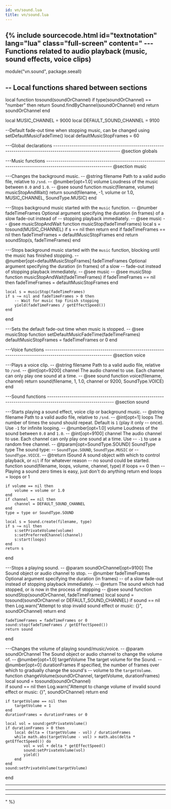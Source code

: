 ```yaml
---
id: vn/sound.lua
title: vn/sound.lua
---
```


<!--excerpt-->

{% include sourcecode.html id="textnotation" lang="lua" class="full-screen" content="
---Functions related to audio playback (music, sound effects, voice clips)
-- 
module(\"vn.sound\", package.seeall)

-- Local functions shared between sections
--------------------------------------------------------------------------------------------------------------

local function tosound(soundOrChannel)
    if type(soundOrChannel) == \"number\" then
        return Sound.findByChannel(soundOrChannel)
    end
    return soundOrChannel
end

local MUSIC_CHANNEL = 9000
local DEFAULT_SOUND_CHANNEL = 9100

--Default fade-out time when stopping music, can be changed using setDefaultMusicFadeTime()
local defaultMusicStopFrames = 60

---Global declarations
-------------------------------------------------------------------------------------------------------------- @section globals


---Music functions
-------------------------------------------------------------------------------------------------------------- @section music

---Changes the background music.
-- @string filename Path to a valid audio file, relative to <code>/snd</code>.
-- @number[opt=1.0] volume Loudness of the music between <code>0.0</code> and <code>1.0</code>.
-- @see sound
function music(filename, volume)
    musicStopAndWait()
    return sound(filename, -1, volume or 1.0, MUSIC_CHANNEL, SoundType.MUSIC)
end

---Stops background music started with the <code>music</code> function.
-- @number fadeTimeFrames Optional argument specifying the duration (in frames) of a slow fade-out instead of
--         stopping playback immediately.
-- @see music
-- @see musicStopAndWait
function musicStop(fadeTimeFrames)
    local s = tosound(MUSIC_CHANNEL)
    if s == nil then
        return
    end
    if fadeTimeFrames == nil then
        fadeTimeFrames = defaultMusicStopFrames
    end
    return soundStop(s, fadeTimeFrames)
end

---Stops background music started with the <code>music</code> function, blocking until the music has finished stopping.
-- @number[opt=defaultMusicStopFrames] fadeTimeFrames Optional argument specifying the duration (in frames) of a slow
--                                     fade-out instead of stopping playback immediately.
-- @see music
-- @see musicStop
function musicStopAndWait(fadeTimeFrames)
    if fadeTimeFrames == nil then
        fadeTimeFrames = defaultMusicStopFrames
    end

    local s = musicStop(fadeTimeFrames)
    if s ~= nil and fadeTimeFrames > 0 then
        -- Wait for music top finish stopping
        yield(fadeTimeFrames / getEffectSpeed())
    end
end

---Sets the default fade-out time when music is stopped.
-- @see musicStop
function setDefaultMusicFadeTime(fadeTimeFrames)
	defaultMusicStopFrames = fadeTimeFrames or 0
end

---Voice functions
-------------------------------------------------------------------------------------------------------------- @section voice

---Plays a voice clip.
-- @string filename Path to a valid audio file, relative to <code>/snd</code>.
-- @int[opt=9200] channel The audio channel to use. Each channel can only play one sound at a time.
-- @see sound
function voice(filename, channel)
    return sound(filename, 1, 1.0, channel or 9200, SoundType.VOICE)
end

---Sound functions
-------------------------------------------------------------------------------------------------------------- @section sound

---Starts playing a sound effect, voice clip or background music.
-- @string filename Path to a valid audio file, relative to <code>/snd</code>.
-- @int[opt=1] loops The number of times the sound should repeat. Default is <code>1</code> (play it only
--             once). Use <code>-1</code> for infinite looping.
-- @number[opt=1.0] volume Loudness of the sound between <code>0.0</code> and <code>1.0</code>.
-- @int[opt=9100] channel The audio channel to use. Each channel can only play one sound at a time. Use
--             <code>-1</code> to use a random free channel.
-- @tparam[opt=SoundType.SOUND] SoundType type The sound type:
--         <code>SoundType.SOUND</code>, <code>SoundType.MUSIC</code> or
--         <code>SoundType.VOICE</code>.
-- @treturn ISound A sound object with which to control playback, or <code>nil</code> if for whatever reason
--          no sound could be started.
function sound(filename, loops, volume, channel, type)
    if loops == 0 then
        --Playing a sound zero times is easy, just don't do anything
        return
    end
    loops = loops or 1

    if volume == nil then
        volume = volume or 1.0
    end
    if channel == nil then
        channel = DEFAULT_SOUND_CHANNEL
    end
    type = type or SoundType.SOUND

    local s = Sound.create(filename, type)
    if s ~= nil then
        s:setPrivateVolume(volume)
        s:setPreferredChannel(channel)
        s:start(loops)
    end
    return s
end

---Stops a playing sound.
-- @param soundOrChannel[opt=9100] The Sound object or audio channel to stop.
-- @number fadeTimeFrames Optional argument specifying the duration (in frames)
--         of a slow fade-out instead of stopping playback immediately.
-- @return The sound which had stopped, or is now in the process of stopping
-- @see sound
function soundStop(soundOrChannel, fadeTimeFrames)
    local sound = tosound(soundOrChannel or DEFAULT_SOUND_CHANNEL)
    if sound == nil then
        Log.warn(\"Attempt to stop invalid sound effect or music: &#123;}\", soundOrChannel)
        return
    end

    fadeTimeFrames = fadeTimeFrames or 0
    sound:stop(fadeTimeFrames / getEffectSpeed())
    return sound
end

---Changes the volume of playing sound/music/voice.
-- @param soundOrChannel The Sound object or audio channel to change the volume of.
-- @number[opt=1.0] targetVolume The target volume for the Sound.
-- @number[opt=0] durationFrames If specified, the number of frames over which to gradually change the sound's
--                volume to the <code>targetVolume</code>.
function changeVolume(soundOrChannel, targetVolume, durationFrames)
    local sound = tosound(soundOrChannel)    
    if sound == nil then
        Log.warn(\"Attempt to change volume of invalid sound effect or music: &#123;}\", soundOrChannel)
        return
    end

    if targetVolume == nil then
        targetVolume = 1
    end
    durationFrames = durationFrames or 0

    local vol = sound:getPrivateVolume()
    if durationFrames > 0 then
        local delta = (targetVolume - vol) / durationFrames
        while math.abs(targetVolume - vol) > math.abs(delta * getEffectSpeed()) do
            vol = vol + delta * getEffectSpeed()
            sound:setPrivateVolume(vol)
            yield()
        end 
    end
    sound:setPrivateVolume(targetVolume)
end

-- -----------------------------------------------------------------------------------------------------------
-- -----------------------------------------------------------------------------------------------------------
-- -----------------------------------------------------------------------------------------------------------
" %}
                